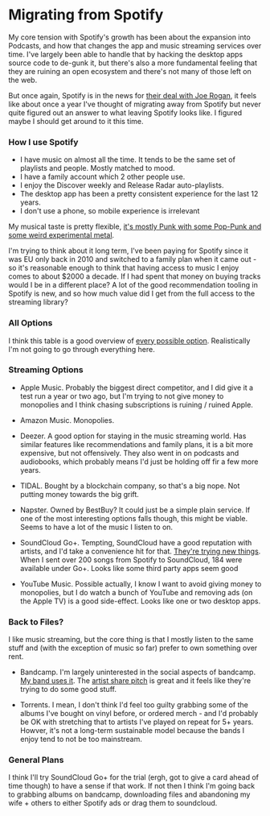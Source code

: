 # Migrating from Spotify

My core tension with Spotify's growth has been about the expansion into Podcasts, and how that changes the app and music streaming services over time. I've largely been able to handle that by hacking the desktop apps source code to de-gunk it, but there's also a more fundamental feeling that they are ruining an open ecosystem and there's not many of those left on the web. 

 But once again, Spotify is in the news for [their deal with Joe Rogan](https://www.theverge.com/2022/2/3/22915456/spotify-ceo-joe-rogan-daniel-ek-town-hall-speech-platform-podcast), it feels like about once a year I've thought of migrating away from Spotify but never quite figured out an answer to what leaving Spotify looks like.  I figured maybe I should get around to it this time.

### How I use Spotify

- I have music on almost all the time. It tends to be the same set of playlists and people. Mostly matched to mood.
- I have a family account which 2 other people use.
- I enjoy the Discover weekly and Release Radar auto-playlists.
- The desktop app has been a pretty consistent experience for the last 12 years.
- I don't use a phone, so mobile experience is irrelevant

My musical taste is pretty flexible, [it's mostly Punk with some Pop-Punk and some weird experimental metal](https://open.spotify.com/playlist/00vgjOug9CRCcrOBVTIK6o?si=3a018112727a4195).

I'm trying to think about it long term, I've been paying for Spotify since it was EU only back in 2010 and switched to a family plan when it came out - so it's reasonable enough to think that having access to music I enjoy comes to about $2000 a decade. If I had spent that money on buying tracks would I be in a different place? A lot of the good recommendation tooling in Spotify is new, and so how much value did I get from the full access to the streaming library?

### All Options

I think this table is a good overview of [every possible option](https://soundiiz.com/features). Realistically I'm not going to go through everything here.

### Streaming Options

- Apple Music. Probably the biggest direct competitor, and I did give it a test run a year or two ago, but I'm trying to not give money to monopolies and I think chasing subscriptions is ruining / ruined Apple.

- Amazon Music. Monopolies.

- Deezer. A good option for staying in the music streaming world. Has similar features like recommendations and family plans, it is a bit more expensive, but not offensively. They also went in on podcasts and audiobooks, which probably means I'd just be holding off fir a few more years.

- TIDAL. Bought by a blockchain company, so that's a big nope. Not putting money towards the big grift.

- Napster. Owned by BestBuy? It could just be a simple plain service. If one of the most interesting options falls though, this might be viable. Seems to have a lot of the music I listen to on.

- SoundCloud Go+. Tempting, SoundCloud have a good reputation with artists, and I'd take a convenience hit for that. [They're trying new things](https://www.theverge.com/2021/3/2/22309090/soundcloud-artist-stream-pay-listener-fan-royalties). When I sent over 200 songs from Spotify to SoundCloud, 184 were available under Go+. Looks like some third party apps seem good

- YouTube Music. Possible actually, I know I want to avoid giving money to monopolies, but I do watch a bunch of YouTube and removing ads (on the Apple TV) is a good side-effect. Looks like one or two desktop apps.

### Back to Files?

I like music streaming, but the core thing is that I mostly listen to the same stuff and (with the exception of music so far) prefer to own something over rent. 

- Bandcamp. I'm largely uninterested in the social aspects of bandcamp. [My band uses it](https://kieronononon.bandcamp.com). The [artist share pitch](https://bandcamp.com/about) is great and it feels like they're trying to do some good stuff.

- Torrents. I mean, I don't think I'd feel too guilty grabbing some of the albums I've bought on vinyl before, or ordered merch - and I'd probably be OK with stretching that to artists I've played on repeat for 5+ years. Howver, it's not a long-term sustainable model because the bands I enjoy tend to not be too mainstream. 

### General Plans

I think I'll try SoundCloud Go+ for the trial (ergh, got to give a card ahead of time though) to have a sense if that work. 
If not then I think I'm going back to grabbing albums on bandcamp, downloading files and abandoning my wife + others to either Spotify ads or drag them to soundcloud.